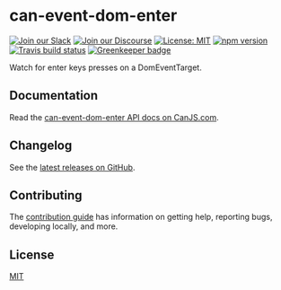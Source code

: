 # can-event-dom-enter

[![Join our Slack](https://img.shields.io/badge/slack-join%20chat-611f69.svg)](https://www.bitovi.com/community/slack?utm_source=badge&utm_medium=badge&utm_campaign=pr-badge&utm_content=badge)
[![Join our Discourse](https://img.shields.io/discourse/https/forums.bitovi.com/posts.svg)](https://forums.bitovi.com/?utm_source=badge&utm_medium=badge&utm_campaign=pr-badge&utm_content=badge)
[![License: MIT](https://img.shields.io/badge/license-MIT-blue.svg)](https://github.com/canjs/can-event-dom-enter/blob/master/LICENSE)
[![npm version](https://badge.fury.io/js/can-event-dom-enter.svg)](https://www.npmjs.com/package/can-event-dom-enter)
[![Travis build status](https://travis-ci.org/canjs/can-event-dom-enter.svg?branch=master)](https://travis-ci.org/canjs/can-event-dom-enter)
[![Greenkeeper badge](https://badges.greenkeeper.io/canjs/can-event-dom-enter.svg)](https://greenkeeper.io/)

Watch for enter keys presses on a DomEventTarget.

## Documentation

Read the [can-event-dom-enter API docs on CanJS.com](https://canjs.com/doc/can-event-dom-enter.html).

## Changelog

See the [latest releases on GitHub](https://github.com/canjs/can-event-dom-enter/releases).

## Contributing

The [contribution guide](https://github.com/canjs/can-event-dom-enter/blob/master/CONTRIBUTING.md) has information on getting help, reporting bugs, developing locally, and more.

## License

[MIT](https://github.com/canjs/can-event-dom-enter/blob/master/LICENSE)
